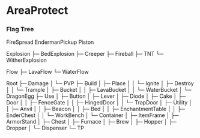 # AreaProtect

### Flag Tree
FireSpread
EndermanPickup
Piston

Explosion
 ├─ BedExplosion
 ├─ Creeper
 ├─ Fireball
 ├─ TNT
 └─ WitherExplosion

Flow
 ├─ LavaFlow
 └─ WaterFlow

Root
 ├─ Damage
 │  └─ PVP
 ├─ Build
 │  ├─ Place
 │  │  └─ Ignite
 │  ├─ Destroy
 │  │  └─ Trample
 │  ├─ Bucket
 │  │  ├─ LavaBucket
 │  │  └─ WaterBucket
 │  └─ DragonEgg
 ├─ Use
 │  ├─ Button
 │  ├─ Lever
 │  ├─ Diode
 │  ├─ Cake
 │  ├─ Door
 │  │  ├─ FenceGate
 │  │  ├─ HingedDoor
 │  │  └─ TrapDoor
 │  ├─ Utility
 │  │  ├─ Anvil
 │  │  ├─ Beacon
 │  │  ├─ Bed
 │  │  ├─ EnchantmentTable
 │  │  ├─ EnderChest
 │  │  └─ WorkBench
 │  └─ Container
 │     ├─ ItemFrame
 │     ├─ ArmorStand
 │     ├─ Chest
 │     ├─ Furnace
 │     ├─ Brew
 │     ├─ Hopper
 │     ├─ Dropper
 │     └─ Dispenser
 └─ TP
 